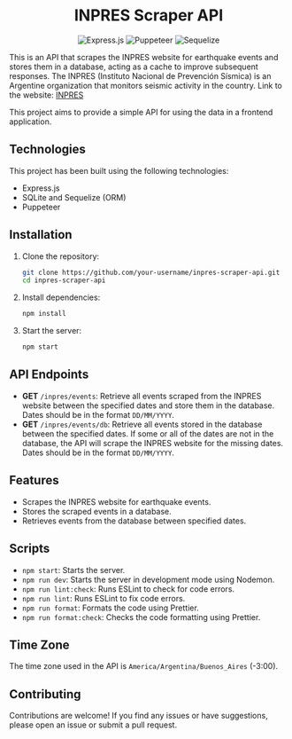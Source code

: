 <h1 align="center">
INPRES Scraper API
</h1>
<p align="center">
    <img src="https://img.shields.io/badge/Express%20js-000000?style=for-the-badge&logo=express&logoColor=white" alt="Express.js">
    <img src="https://img.shields.io/badge/Puppeteer-40B5A4?style=for-the-badge&logo=Puppeteer&logoColor=white" alt="Puppeteer">
    <img src="https://img.shields.io/badge/Sequelize-52B0E7?style=for-the-badge&logo=Sequelize&logoColor=white" alt="Sequelize">
</p>

This is an API that scrapes the INPRES website for earthquake events and stores them in a database, acting as a cache to improve subsequent responses. The INPRES (Instituto Nacional de Prevención Sísmica) is an Argentine organization that monitors seismic activity in the country. 
Link to the website: [INPRES](https://www.inpres.gob.ar/)

This project aims to provide a simple API for using the data in a frontend application.

## Technologies
This project has been built using the following technologies:
- Express.js
- SQLite and Sequelize (ORM)
- Puppeteer

## Installation
1. Clone the repository:
    ```bash
    git clone https://github.com/your-username/inpres-scraper-api.git
    cd inpres-scraper-api
    ```
2. Install dependencies:
    ```bash
    npm install
    ```
3. Start the server:
    ```bash
    npm start
    ```

## API Endpoints
- **GET** `/inpres/events`: Retrieve all events scraped from the INPRES website between the specified dates and store them in the database. Dates should be in the format `DD/MM/YYYY`.
- **GET** `/inpres/events/db`: Retrieve all events stored in the database between the specified dates. If some or all of the dates are not in the database, the API will scrape the INPRES website for the missing dates. Dates should be in the format `DD/MM/YYYY`.

## Features
- Scrapes the INPRES website for earthquake events.
- Stores the scraped events in a database.
- Retrieves events from the database between specified dates.

## Scripts
- `npm start`: Starts the server.
- `npm run dev`: Starts the server in development mode using Nodemon.
- `npm run lint:check`: Runs ESLint to check for code errors.
- `npm run lint`: Runs ESLint to fix code errors.
- `npm run format`: Formats the code using Prettier.
- `npm run format:check`: Checks the code formatting using Prettier.

## Time Zone
The time zone used in the API is `America/Argentina/Buenos_Aires` (-3:00). 

## Contributing
Contributions are welcome! If you find any issues or have suggestions, please open an issue or submit a pull request.
